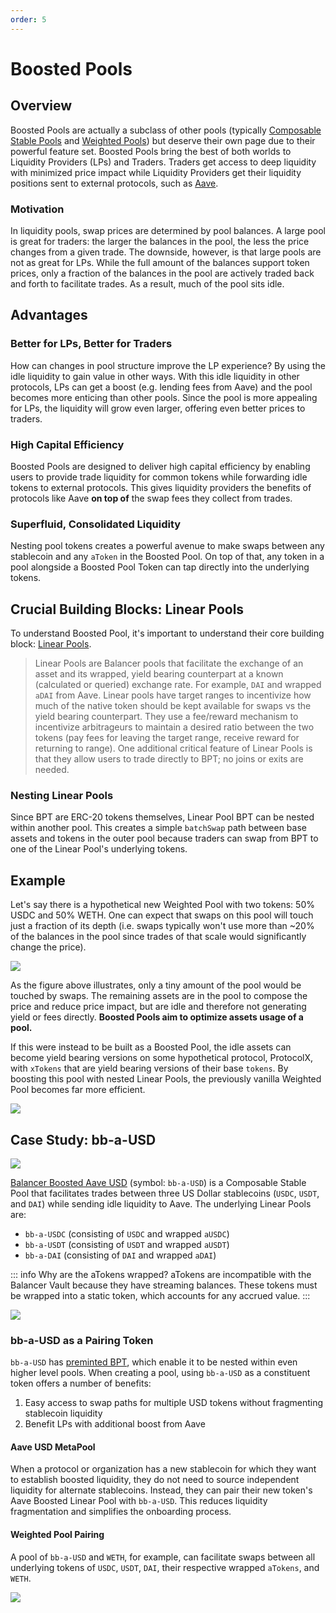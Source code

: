 ```yaml
---
order: 5
---
```


# Boosted Pools

## Overview

Boosted Pools are actually a subclass of other pools (typically [Composable Stable Pools](./composable-stable.md) and [Weighted Pools](./weighted.md)) but deserve their own page due to their powerful feature set. Boosted Pools bring the best of both worlds to Liquidity Providers (LPs) and Traders. Traders get access to deep liquidity with minimized price impact while Liquidity Providers get their liquidity positions sent to external protocols, such as [Aave](https://aave.com/).

### Motivation
In liquidity pools, swap prices are determined by pool balances. A large pool is great for traders: the larger the balances in the pool, the less the price changes from a given trade. The downside, however, is that large pools are not as great for LPs.
While the full amount of the balances support token prices, only a fraction of the balances in the pool are actively traded back and forth to facilitate trades. As a result, much of the pool sits idle.

## Advantages

### Better for LPs, Better for Traders
How can changes in pool structure improve the LP experience? By using the idle liquidity to gain value in other ways. With this idle liquidity in other protocols, LPs can get a boost (e.g. lending fees from Aave) and the pool becomes more enticing than other pools. Since the pool is more appealing for LPs, the liquidity will grow even larger, offering even better prices to traders.

### High Capital Efficiency

Boosted Pools are designed to deliver high capital efficiency by enabling users to provide trade liquidity for common tokens while forwarding idle tokens to external protocols. This gives liquidity providers the benefits of protocols like Aave **on top of** the swap fees they collect from trades.

### Superfluid, Consolidated Liquidity

Nesting pool tokens creates a powerful avenue to make swaps between any stablecoin and any `aToken` in the Boosted Pool. On top of that, any token in a pool alongside a Boosted Pool Token can tap directly into the underlying tokens.

## Crucial Building Blocks: Linear Pools

To understand Boosted Pool, it's important to understand their core building block: [Linear Pools](./linear.md).

> Linear Pools are Balancer pools that facilitate the exchange of an asset and its wrapped, yield bearing counterpart at a known (calculated or queried) exchange rate. For example, `DAI` and wrapped `aDAI` from Aave. Linear pools have target ranges to incentivize how much of the native token should be kept available for swaps vs the yield bearing counterpart. They use a fee/reward mechanism to incentivize arbitrageurs to maintain a desired ratio between the two tokens (pay fees for leaving the target range, receive reward for returning to range). One additional critical feature of Linear Pools is that they allow users to trade directly to BPT; no joins or exits are needed.

### Nesting Linear Pools
Since BPT are ERC-20 tokens themselves, Linear Pool BPT can be nested within another pool. This creates a simple `batchSwap` path between base assets and tokens in the outer pool because traders can swap from BPT to one of the Linear Pool's underlying tokens.

## Example

Let's say there is a hypothetical new Weighted Pool with two tokens: 50% USDC and 50% WETH. One can expect that swaps on this pool will touch just a fraction of its depth (i.e. swaps typically won't use more than ~20% of the balances in the pool since trades of that scale would significantly change the price).

![](/images/idle-tokens.png)

As the figure above illustrates, only a tiny amount of the pool would be touched by swaps. The remaining assets are in the pool to compose the price and reduce price impact, but are idle and therefore not generating yield or fees directly. **Boosted Pools aim to optimize assets usage of a pool.**

If this were instead to be built as a Boosted Pool, the idle assets can become yield bearing versions on some hypothetical protocol, ProtocolX, with `xTokens` that are yield bearing versions of their base `tokens`. By boosting this pool with nested Linear Pools, the previously vanilla Weighted Pool becomes far more efficient.

![](/images/linear-pool-nested.png)

## Case Study: bb-a-USD
![](/images/bb-a-USD.png)

[Balancer Boosted Aave USD](https://app.balancer.fi/#/ethereum/pool/0xa13a9247ea42d743238089903570127dda72fe4400000000000000000000035d) (symbol: `bb-a-USD`) is a Composable Stable Pool that facilitates trades between three US Dollar stablecoins (`USDC`, `USDT`, and `DAI`) while sending idle liquidity to Aave. The underlying Linear Pools are:
* `bb-a-USDC` (consisting of `USDC` and wrapped `aUSDC`)
* `bb-a-USDT` (consisting of `USDT` and wrapped `aUSDT`)
* `bb-a-DAI` (consisting of `DAI` and wrapped `aDAI`)

::: info Why are the aTokens wrapped?
aTokens are incompatible with the Balancer Vault because they have streaming balances. These tokens must be wrapped into a static token, which accounts for any accrued value.
:::

![](/images/aave-linear-pools-USD.png)

### bb-a-USD as a Pairing Token
`bb-a-USD` has [preminted BPT](../advanced/preminted-bpt.md), which enable it to be nested within even higher level pools. When creating a pool, using `bb-a-USD` as a constituent token offers a number of benefits:
1. Easy access to swap paths for multiple USD tokens without fragmenting stablecoin liquidity
2. Benefit LPs with additional boost from Aave

#### Aave USD MetaPool
When a protocol or organization has a new stablecoin for which they want to establish boosted liquidity, they do not need to source independent liquidity for alternate stablecoins. Instead, they can pair their new token's Aave Boosted Linear Pool with `bb-a-USD`. This reduces liquidity fragmentation and simplifies the onboarding process.

#### Weighted Pool Pairing
A pool of `bb-a-USD` and `WETH`, for example, can facilitate swaps between all underlying tokens of `USDC`, `USDT`, `DAI`, their respective wrapped `aTokens`, and `WETH`.

![](/images/bb-a-USD-pairing.png)
